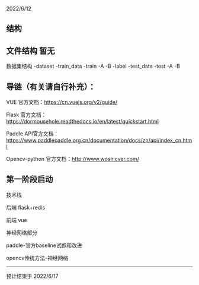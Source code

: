 2022/6/12

## 结构

文件结构 暂无
-

数据集结构
-dataset
 -train_data
  -train 
  -A
  -B
  -label
 -test_data
  -test
   -A
   -B

## 导链（有关请自行补充）：

VUE 官方文档：https://cn.vuejs.org/v2/guide/

Flask 官方文档：https://dormousehole.readthedocs.io/en/latest/quickstart.html

Paddle API官方文档：https://www.paddlepaddle.org.cn/documentation/docs/zh/api/index_cn.html

Opencv-python 官方文档：http://www.woshicver.com/



第一阶段启动
---------------------------------------------------------------------
技术栈

后端 flask+redis

前端 vue

神经网络部分 

paddle-官方baseline试跑和改进

opencv传统方法-神经网络

--------------------

预计结束于 2022/6/17
